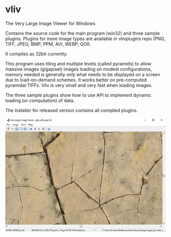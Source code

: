 # vliv
The Very Large Image Viewer for Windows

Contains the source code for the main program (win32) and three sample plugins.
Plugins for more image types are available in vlivplugins repo (PNG, TIFF, JPEG, BMP, PPM, AVI, WEBP, QOI).

It compiles as 32bit currently.

This program uses tiling and multiple levels (called pyramids) to allow massive images (gigapixel) images
loading on modest configurations, memory needed is generally only what needs to be displayed on a screen due to
load-on-demand schemes.
It works better on pre-computed pyramidal TIFFs.
Vliv is very small and very fast when loading images.

The three sample plugins show how to use API to implement dynamic loading (or computation) of data.

The installer for released version contains all compiled plugins.

![Screenshot](https://github.com/delhoume/vliv/blob/main/screenshot.jpg "Screenshot")

